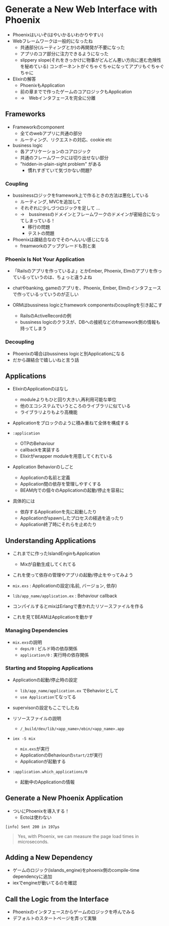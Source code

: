 # Generate a New Web Interface with Phoenix

- Phoenixはいいぞ(はやいかるいわかりやすい)
- Webフレームワークは一般的になったね
    - 共通部分(ルーティングとか)の再開発が不要になった
    - アプリのコア部分に注力できるようになった
    - slippery slope(それをきっかけに物事がどんどん悪い方向に進む危険性を秘めている) コンポーネントがぐちゃぐちゃになってアプリもぐちゃぐちゃに
- Elixirの解答
    - PhoenixもApplication
    - 前の章までで作ったゲームのコアロジックもApplication
    - →　Webインタフェースを完全に分離

## Frameworks
- Frameworkのcomponent
    - 全てのwebアプリに共通の部分
    - ルーティング、リクエストの対応、cookie etc
- business logic
    - 各アプリケーションのコアロジック
    - 共通のフレームワークには切り出せない部分
    - "hidden-in-plain-sight problem" がある
        - 慣れすぎていて気づかない問題?

### Coupling
- bussinessロジックをframework上で作るときの方法は悪化している
    - ルーティング, MVCを追加して
    - それぞれに少しづつロジックを足して ...
    - →　bussinessのドメインとフレームワークのドメインが密結合になってしまっている！
        - 移行の問題
        - テストの問題
- Phoenixは疎結合なのでそのへんいい感じになる
    - freamworkのアップグレードも割と楽

### Phoenix Is Not Your Application
- 「Railsのアプリを作っているよ」とかEmber, Phoenix, Elmのアプリを作っているっていうのは、ちょっと違うよね
- chatやbanking, gameのアプリを、Phoenix, Ember, Elmのインタフェースで作っているっていうのが正しい

- ORMはbussiness logicとframework componentsのcouplingを引き起こす
    - RailsのActiveRecordの例
    - bussiness logicのクラスが、DBへの接続などのframework側の情報も持ってしまう

### Decoupling

- Phoenixの場合はbussiness logicと別Applicationになる
- だから疎結合で嬉しいねと言う話

## Applications

- ElixirのApplicationのはなし
    - moduleよりもひと回り大きい,再利用可能な単位
    - 他のエコシステムでいうところのライブラリに似ている
    - ライブラリよりもより高機能
- Applicationをブロックのように積み重ねて全体を構成する

- `:application`
    - OTPのBehaviour
    - callbackを実装する
    - Elixirがwrapper moduleを用意してくれている

- Application Behaviorのしごと
    - Applicationの名前と定義
    - Application間の依存を管理しやすくする
    - BEAM内での個々のApplicationの起動/停止を容易に

- 具体的には
    - 依存するApplicationを先に起動したり
    - Applicationがspawnしたプロセスの経過を追ったり
    - Application終了時にそれらを止めたり

## Understanding Applications
- これまでに作ったIslandEnginもApplication
    - Mixが自動生成してくれてる
- これを使って依存の管理やアプリの起動/停止をやってみよう

- `mix.exs` : Applicationの設定(名前, バージョン, 依存)
- `lib/app_name/application.ex` : Behaviour callback

- コンパイルするとmixはErlangで書かれたリソースファイルを作る
- これを見てBEAMはApplicationを動かす


### Managing Dependencies

- `mix.exs`の説明
    - `deps/0` : ビルド時の依存関係
    - `application/0` : 実行時の依存関係

### Starting and Stopping Applications

- Applicationの起動/停止時の設定
    - `lib/app_name/application.ex` でBehaviorとして
    - `use Application`てなってる
- supervisorの設定もここでしたね

- リソースファイルの説明
    - `/_build/dev/lib/<app_name>/ebin/<app_name>.app`
- `iex -S mix`
    - `mix.exs`が実行
    - ApplicationのBehaviourの`start/2`が実行
    - Applicationが起動する

- `:application​.which_applications/0`
    - 起動中のApplicationの情報

## Generate a New Phoenix Application

- ついにPhoenixを導入する！
    - Ectoは使わない

`[info] Sent 200 in 197µs`
> Yes, with Phoenix, we can measure the page load times in microseconds.

## Adding a New Dependency

- ゲームのロジック(islands_engine)をphoenix側のcompile-time dependencyに追加
- iexでengineが動いてるのを確認

## Call the Logic from the Interface

- Phoenixのインタフェースからゲームのロジックを呼んでみる
- デフォルトのスタートページを弄って実験
